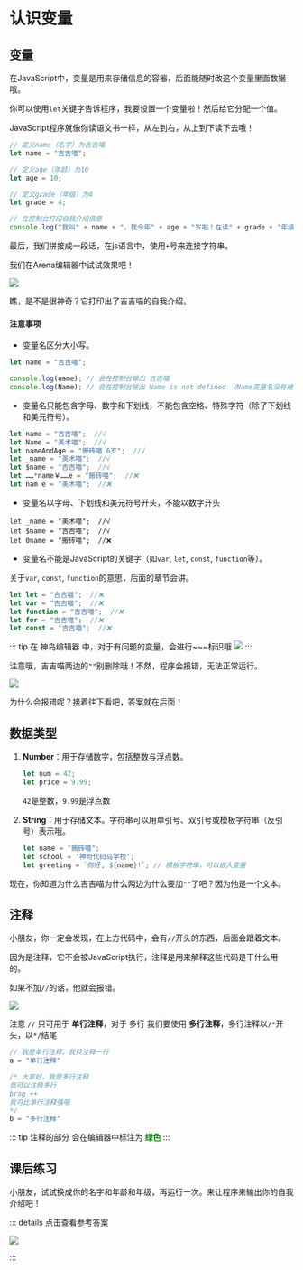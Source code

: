 # 认识变量

## 变量

在JavaScript中，变量是用来存储信息的容器，后面能随时改这个变量里面数据哦。

你可以使用`let`关键字告诉程序，我要设置一个变量啦！然后给它分配一个值。

JavaScript程序就像你读语文书一样，从左到右，从上到下读下去哦！

```javascript
// 定义name（名字）为吉吉喵
let name = "吉吉喵";

// 定义age（年龄）为10
let age = 10;

// 定义grade（年级）为4
let grade = 4;

// 在控制台打印自我介绍信息
console.log("我叫" + name + "，我今年" + age + "岁啦！在读" + grade + "年级。");
```
最后，我们拼接成一段话，在js语言中，使用`+`号来连接字符串。

我们在Arena编辑器中试试效果吧！

![](/QQ20240918-155714.png)

瞧，是不是很神奇？它打印出了吉吉喵的自我介绍。

#### 注意事项

- 变量名区分大小写。
```javascript
let name = "吉吉喵";

console.log(name); // 会在控制台输出 吉吉喵
console.log(Name); // 会在控制台输出 Name is not defined （Name变量名没有被定义）
```
- 变量名只能包含字母、数字和下划线，不能包含空格、特殊字符（除了下划线和美元符号）。
```javascript
let name = "吉吉喵";  //√
let Name = "美术喵";  //√
let nameAndAge = "搬砖喵 6岁";  //√
let _name = "美术喵";  //√
let $name = "吉吉喵";  //√
let ……*name￥……e = "搬砖喵";  //❌
let nam e = "美术喵";  //❌
```
- 变量名以字母、下划线和美元符号开头，不能以数字开头
```javasceipt
let _name = "美术喵";  //√
let $name = "吉吉喵";  //√
let 0name = "搬砖喵";  //❌
```
- 变量名不能是JavaScript的关键字（如`var`, `let`, `const`, `function`等）。

关于`var`, `const`, `function`的意思，后面的章节会讲。
```javascript
let let = "吉吉喵";  //❌
let var = "吉吉喵";  //❌
let function = "吉吉喵";  //❌
let for = "吉吉喵";  //❌
let const = "吉吉喵";  //❌
```

::: tip
在 神岛编辑器 中，对于有问题的变量，会进行~~~标识哦
![](/js-first-va-01.png)
::: 


注意哦，吉吉喵两边的`""`别删除哦！不然，程序会报错，无法正常运行。

![](/QQ20240918-160653.png)

为什么会报错呢？接着往下看吧，答案就在后面！

## 数据类型

1. **Number**：用于存储数字，包括整数与浮点数。
   ```javascript
   let num = 42;
   let price = 9.99;
   ```
   `42`是整数，`9.99`是浮点数

2. **String**：用于存储文本。字符串可以用单引号、双引号或模板字符串（反引号）表示哦。
   ```javascript
   let name = "搬砖喵";
   let school = '神奇代码岛学校';
   let greeting = `你好, ${name}!`; // 模板字符串，可以嵌入变量
   ```

现在，你知道为什么吉吉喵为什么两边为什么要加`""`了吧？因为他是一个文本。

## 注释
小朋友，你一定会发现，在上方代码中，会有`//`开头的东西，后面会跟着文本。

因为是注释，它不会被JavaScript执行，注释是用来解释这些代码是干什么用的。

如果不加`//`的话，他就会报错。

![](/QQ20240918-162009.png)



注意 `//` 只可用于 **单行注释**，对于 多行 我们要使用 **多行注释**，多行注释以`/*`开头，以`*/`结尾
```javascript
// 我是单行注释，我只注释一行
a = "单行注释"

/* 大家好，我是多行注释
我可以注释多行
brag ++ 
我可比单行注释强哦
*/
b = "多行注释"
```
::: tip
注释的部分 会在编辑器中标注为 **<font color=green>绿色</font>**
:::
## 课后练习

小朋友，试试换成你的名字和年龄和年级，再运行一次。来让程序来输出你的自我介绍吧！


::: details 点击查看参考答案

![](/QQ20240918-162210.png)

::: 